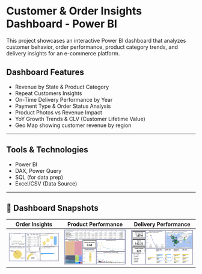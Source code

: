 # Customer & Order Insights Dashboard - Power BI

This project showcases an interactive Power BI dashboard that analyzes customer behavior, order performance, product category trends, and delivery insights for an e-commerce platform.


##  Dashboard Features

-  Revenue by State & Product Category
-  Repeat Customers Insights
-  On-Time Delivery Performance by Year
-  Payment Type & Order Status Analysis
-  Product Photos vs Revenue Impact
-  YoY Growth Trends & CLV (Customer Lifetime Value)
-  Geo Map showing customer revenue by region

---

##  Tools & Technologies

- Power BI
- DAX, Power Query
- SQL (for data prep)
- Excel/CSV (Data Source)

---

## 📸 Dashboard Snapshots

| Order Insights | Product Performance | Delivery Performance |
|----------------|---------------------|----------------------|
| ![Order](https://github.com/Junaid30121997/PowerBI_Customer_Order_Insights/blob/main/Screenshot%202025-07-17%20142040.png) | ![Product](https://github.com/Junaid30121997/PowerBI_Customer_Order_Insights/blob/main/Screenshot%202025-07-17%20152437.png) | ![Delivery](https://github.com/Junaid30121997/PowerBI_Customer_Order_Insights/blob/main/Screenshot%202025-07-17%20142103.png) |







